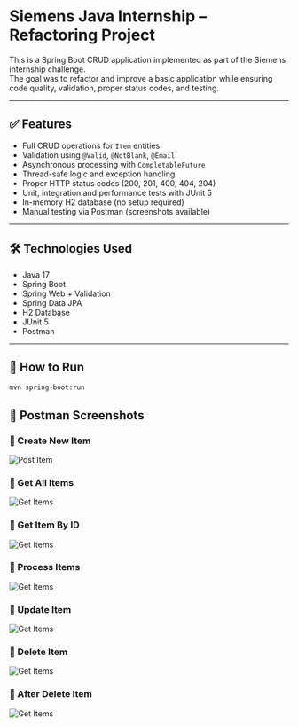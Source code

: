 # Siemens Java Internship – Refactoring Project

This is a Spring Boot CRUD application implemented as part of the Siemens internship challenge.  
The goal was to refactor and improve a basic application while ensuring code quality, validation, proper status codes, and testing.

---

## ✅ Features

- Full CRUD operations for `Item` entities
- Validation using `@Valid`, `@NotBlank`, `@Email`
- Asynchronous processing with `CompletableFuture`
- Thread-safe logic and exception handling
- Proper HTTP status codes (200, 201, 400, 404, 204)
- Unit, integration and performance tests with JUnit 5
- In-memory H2 database (no setup required)
- Manual testing via Postman (screenshots available)

---

## 🛠 Technologies Used

- Java 17
- Spring Boot
- Spring Web + Validation
- Spring Data JPA
- H2 Database
- JUnit 5
- Postman

---

## 🚀 How to Run

```bash
mvn spring-boot:run
```

## 📸 Postman Screenshots

### 🔹 Create New Item
![Post Item](Siemens/Screnshoots/post.png)

### 🔹 Get All Items
![Get Items](Siemens/Screnshoots/get.png)

### 🔹 Get Item By ID
![Get Items](Siemens/Screnshoots/GetId.png)

### 🔹 Process Items
![Get Items](Siemens/Screnshoots/process.png)

### 🔹 Update Item
![Get Items](Siemens/Screnshoots/put.png)

### 🔹 Delete Item
![Get Items](Siemens/Screnshoots/delete.png)

### 🔹 After Delete Item
![Get Items](Siemens/Screnshoots/After_delete.png)


